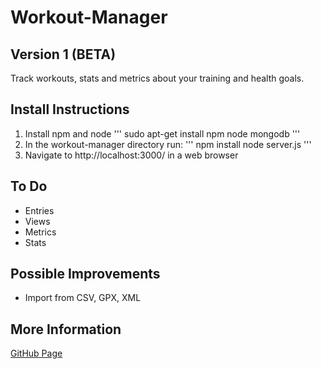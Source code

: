 # Workout-Manager
## Version 1 (BETA)

Track workouts, stats and metrics about your training and health goals.

## Install Instructions
1. Install npm and node
'''
	sudo apt-get install npm node mongodb
'''
2. In the workout-manager directory run:
'''
	npm install
	node server.js
'''
3. Navigate to http://localhost:3000/ in a web browser


## To Do
- Entries
- Views
- Metrics
- Stats

## Possible Improvements
- Import from CSV, GPX, XML


## More Information
[GitHub Page](https://github.com/stephanieerin/) 
